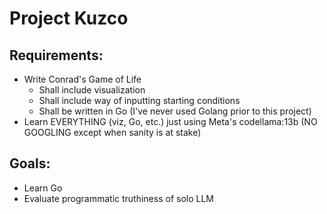 # Project Kuzco

## Requirements:
- Write Conrad's Game of Life
    - Shall include visualization
    - Shall include way of inputting starting conditions
    - Shall be written in Go (I've never used Golang prior to this project)
- Learn EVERYTHING (viz, Go, etc.) just using Meta's codellama:13b (NO GOOGLING except when sanity is at stake)

## Goals:
- Learn Go
- Evaluate programmatic truthiness of solo LLM
